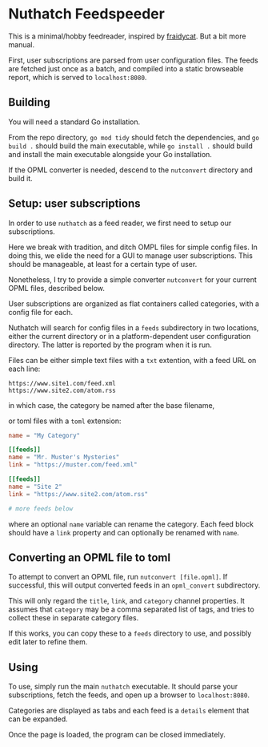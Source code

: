 
# Nuthatch Feedspeeder

This is a minimal/hobby feedreader, inspired by [fraidycat](https://github.com/kickscondor/fraidycat).
But a bit more manual.

First, user subscriptions are parsed from user configuration files.
The feeds are fetched just once as a batch, and compiled into a static browseable report,
which is served to `localhost:8080`.

## Building

You will need a standard Go installation. 

From the repo directory, `go mod tidy` should fetch the dependencies,
and `go build .` should build the main executable,
while `go install .` should build and install the main executable alongside your Go installation.

If the OPML converter is needed, descend to the `nutconvert` directory and build it.

## Setup: user subscriptions

In order to use `nuthatch` as a feed reader, we first need to setup our subscriptions.

Here we break with tradition, and ditch OMPL files for simple config files.
In doing this, we elide the need for a GUI to manage user subscriptions.
This should be manageable, at least for a certain type of user.

Nonetheless, I try to provide a simple converter `nutconvert` for your current OPML files, described below.

User subscriptions are organized as flat containers called categories, with a config file for each. 

Nuthatch will search for config files in a `feeds` subdirectory in two locations,
either the current directory or in a platform-dependent user configuration directory.
The latter is reported by the program when it is run.

Files can be either simple text files with a `txt` extention, with a feed URL on each line:

```
https://www.site1.com/feed.xml
https://www.site2.com/atom.rss
```

in which case, the category be named after the base filename,

or toml files with a `toml` extension:

```toml
name = "My Category"

[[feeds]]
name = "Mr. Muster's Mysteries"
link = "https://muster.com/feed.xml"

[[feeds]]
name = "Site 2"
link = "https://www.site2.com/atom.rss"

# more feeds below

```
where an optional `name` variable can rename the category.
Each feed block should have a `link` property and can optionally be renamed with `name`.

## Converting an OPML file to toml

To attempt to convert an OPML file, run `nutconvert [file.opml]`.
If successful, this will output converted feeds in an `opml_convert` subdirectory.

This will only regard the `title`, `link`, and `category` channel properties.
It assumes that `category` may be a comma separated list of tags, 
and tries to collect these in separate category files.

If this works, you can copy these to a `feeds` directory to use,
and possibly edit later to refine them.

## Using

To use, simply run the main `nuthatch` executable. 
It should parse your subscriptions, fetch the feeds, and open up a browser to `localhost:8080`.

Categories are displayed as tabs and each feed is a `details` element that can be expanded.

Once the page is loaded, the program can be closed immediately.



